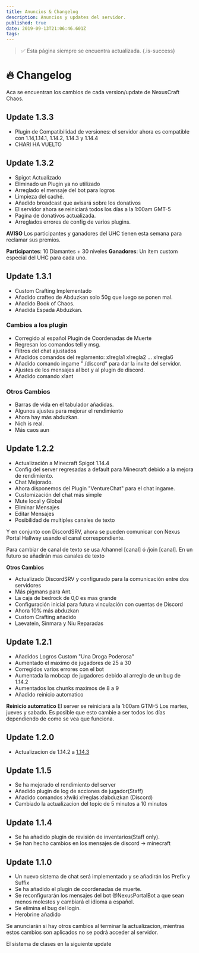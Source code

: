 ```yaml
---
title: Anuncios & Changelog
description: Anuncios y updates del servidor.
published: true
date: 2019-09-13T21:06:46.601Z
tags: 
---
```


> :white_check_mark: Esta página siempre se encuentra actualizada.
{.is-success}
# :fire: Changelog
Aca se encuentran los cambios de cada version/update de NexusCraft Chaos.

## Update 1.3.3
- Plugin de Compatibilidad de versiones: el servidor ahora es compatible con 1.14,1.14.1, 1.14.2, 1.14.3 y 1.14.4
- CHARI HA VUELTO 

## Update 1.3.2
- Spigot Actualizado
- Eliminado un Plugin ya no utilizado
- Arreglado el mensaje del bot para logros
- Limpieza del caché.
- Añadido broadcast que avisará sobre los donativos
- El servidor ahora se reiniciará todos los días a la 1:00am GMT-5
- Pagina de donativos actualizada.
- Arreglados errores de config de varios plugins.

**AVISO**
Los participantes y ganadores del UHC tienen esta semana para reclamar sus premios.

**Participantes**: 10 Diamantes + 30 niveles
**Ganadores**: Un item custom especial del UHC para cada uno.


## Update 1.3.1

- Custom Crafting Implementado
- Añadido crafteo de Abduzkan solo 50g que luego se ponen mal.
- Añadido Book of Chaos.
- Añadida Espada Abduzkan.

### Cambios a los plugin
- Corregido al español Plugin de Coordenadas de Muerte 
- Regresan los comandos tell y msg.
- Filtros del chat ajustados
- Añadidos comandos del reglamento: x!regla1 x!regla2 ... x!regla6
- Añadido comando ingame " /discord" para dar la invite del servidor.
- Ajustes de los mensajes al bot y al plugin de discord.
- Añadido comando x!ant

### Otros Cambios
- Barras de vida en el tabulador añadidas. 
- Algunos ajustes para mejorar el rendimiento
- Ahora hay más abduzkan.
- Nich is real.
- Más caos aun

## Update 1.2.2
- Actualización a Minecraft Spigot 1.14.4
- Config del server regresadas a default para Minecraft debido a la mejora de rendimiento.
- Chat Mejorado.
- Ahora disponemos del Plugin "VentureChat" para el chat ingame.
- Customización del chat más simple
- Mute local y Global
- Eliminar Mensajes 
- Editar Mensajes
- Posibilidad de multiples canales de texto

Y en conjunto con DiscordSRV, ahora se pueden comunicar con Nexus Portal Hallway usando el canal correspondiente.

Para cambiar de canal de texto se usa /channel [canal] ó /join [canal]. En un futuro se añadirán mas canales de texto

**Otros Cambios**
- Actualizado DiscordSRV y configurado para la comunicación entre dos servidores
- Más pigmans para Ant.
- La caja de bedrock de 0,0 es mas grande
- Configuración inicial para futura vinculación con cuentas de Discord
- Ahora 10% más abduzkan
- Custom Crafting añadido
- Laevatein, Sinmara y Niu Reparadas

## Update 1.2.1
- Añadidos Logros Custom "Una Droga Poderosa"
- Aumentado el maximo de jugadores de 25 a 30
- Corregidos varios errores con el bot
- Aumentada la mobcap de jugadores debido al arreglo de un bug de 1.14.2
- Aumentados los chunks maximos de 8 a 9
- Añadido reinicio automatico 

**Reinicio automatico**
El server se reiniciará a la 1:00am GTM-5  Los martes, jueves y sabado. Es posible que  esto cambie a ser todos los días dependiendo de como se vea que funciona.

## Update 1.2.0
- Actualizacion de 1.14.2 a [1.14.3](https://www.minecraft.net/en-us/article/minecraft-java-edition-1-14-3)

## Update 1.1.5
- Se ha mejorado el rendimiento del server
- Añadido plugin de log de acciones de jugador(Staff)
- Añadido comandos x!wiki x!reglas x!abduzkan (Discord)
- Cambiado la actualizacion del topic de 5 minutos a 10 minutos

## Update 1.1.4
- Se ha añadido plugin de revisión de inventarios(Staff only).
- Se han hecho cambios en los mensajes de discord -> minecraft

## Update 1.1.0
- Un nuevo sistema de chat será implementado y se añadirán los Prefix y Suffix
- Se ha añadido el plugin de coordenadas de muerte.
- Se reconfigurarán los mensajes del bot @NexusPortalBot  a que sean menos molestos y cambiará el idioma a español.
- Se elimina el bug del login.
- Herobrine añadido

Se anunciarán si hay otros cambios al terminar la actualizacion, mientras estos cambios son aplicados no se podrá acceder al servidor.

El sistema de clases en la siguiente update